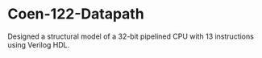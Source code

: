 # Coen-122-Datapath

Designed a structural model of a 32-bit pipelined CPU with 13 instructions using Verilog HDL. 

